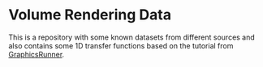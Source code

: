 # Volume Rendering Data

This is a repository with some known datasets from different sources and also contains some 1D transfer functions based on the tutorial from [GraphicsRunner](http://graphicsrunner.blogspot.com/2009/01/volume-rendering-102-transfer-functions.html).
